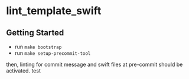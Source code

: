 # lint_template_swift

## Getting Started
- run `make bootstrap`
- run `make setup-precommit-tool`

then, linting for commit message and swift files at pre-commit should be activated.
test